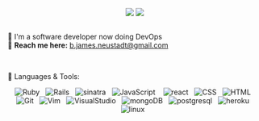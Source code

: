 <div align="center">

[![](https://img.shields.io/badge/Email-b.james.neustadt%40gmail.com-lightgrey)](mailto:b.james.neustadt@gmail.com) [![](https://img.shields.io/badge/-Website-blue)](https://benjamin-neustadt.xyz/)
</div>

##
👾  I'm a software developer now doing DevOps<br>
📡  **Reach me here:** b.james.neustadt@gmail.com <br>

<br>

🔧 Languages & Tools:<br>

<div align="center">
    <img src="https://img.shields.io/badge/Ruby-CC342D?logo=ruby" title="Ruby" alt="Ruby"/>&nbsp;&nbsp;
    <img src="https://img.shields.io/badge/Rails-CC0000?logo=ruby-on-rails"  title="Rails" alt="Rails"/>&nbsp;&nbsp;
  <img src="https://img.shields.io/badge/Sinatra-black?logo=ruby-sinatra"  title="sinatra" alt="sinatra" />&nbsp;&nbsp;
  <img src="https://img.shields.io/badge/JavaScript-F7DF1E?logo=javascript&logoColor=black" title="JavaScript" alt="JavaScript"/>&nbsp;&nbsp;&nbsp;
    <img src="https://img.shields.io/static/v1?message=React&logo=react&labelColor=5c5c5c&color=1182c3&logoColor=white&label=%20" title="react" alt="react"/>&nbsp;&nbsp;
    <img src="https://img.shields.io/badge/CSS-blue?logo=css3"  title="CSS3" alt="CSS" />&nbsp;&nbsp;
    <img src="https://img.shields.io/badge/HTML-black?logo=html5" title="HTML5" alt="HTML" />&nbsp;&nbsp;
    <img src="https://img.shields.io/badge/Git-grey?logo=git" title="Git" alt="Git" />&nbsp;&nbsp;
    <img src="https://img.shields.io/badge/Vim-019733?logo=vim" title="Vim" alt="Vim" />&nbsp;&nbsp;
    <img src="https://img.shields.io/badge/VS%20Code-007ACC?logo=visual-studio-code" title="VisualStudio" alt="VisualStudio"/>&nbsp;&nbsp;
    <img src="https://img.shields.io/badge/MongoDB-grey?logo=mongodb" title="mongoDB" alt="mongoDB" />&nbsp;&nbsp;
  <img src="https://img.shields.io/static/v1?message=PostreSQL&logo=postgresql&labelColor=grey&color=4169E1&logoColor=white&label=%20" title="postgresql" alt="postgresql" />&nbsp;&nbsp;
    <img src="https://img.shields.io/static/v1?message=Heroku&logo=Heroku&labelColor=grey&color=430098&logoColor=white&label=%20" title="heroku" alt="heroku" />&nbsp;&nbsp;
    <img src="https://img.shields.io/badge/linux-grey?logo=linux" title="linux" alt="linux" />&nbsp;&nbsp;
 </div>

